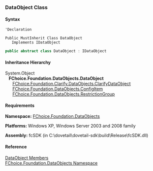 ﻿### DataObject Class

#### Syntax

```vbnet
'Declaration

Public MustInherit Class DataObject 
   Implements IDataObject 
```

```csharp
public abstract class DataObject : IDataObject
```

#### Inheritance Hierarchy

System.Object  
   **FChoice.Foundation.DataObjects.DataObject**  
      [FChoice.Foundation.Clarify.DataObjects.ClarifyDataObject](fcSDK~FChoice.Foundation.Clarify.DataObjects.ClarifyDataObject.md)  
      [FChoice.Foundation.DataObjects.ConfigItem](fcSDK~FChoice.Foundation.DataObjects.ConfigItem.md)  
      [FChoice.Foundation.DataObjects.RestrictionGroup](fcSDK~FChoice.Foundation.DataObjects.RestrictionGroup.md)  

#### Requirements

**Namespace:** [FChoice.Foundation.DataObjects](fcSDK~FChoice.Foundation.DataObjects_namespace.md)

**Platforms:** Windows XP, Windows Server 2003 and 2008 family

**Assembly:** fcSDK (in C:\\dovetail\\dovetail-sdk\\build\\Release\\fcSDK.dll)

#### Reference

[DataObject Members](fcSDK~FChoice.Foundation.DataObjects.DataObject_members.md)  
[FChoice.Foundation.DataObjects Namespace](fcSDK~FChoice.Foundation.DataObjects_namespace.md)